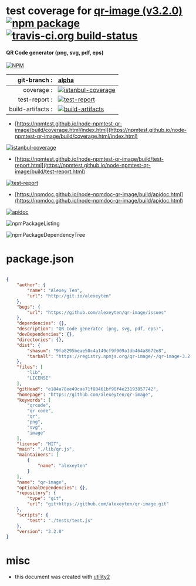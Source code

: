 # test coverage for  [qr-image (v3.2.0)](https://github.com/alexeyten/qr-image)  [![npm package](https://img.shields.io/npm/v/npmtest-qr-image.svg?style=flat-square)](https://www.npmjs.org/package/npmtest-qr-image) [![travis-ci.org build-status](https://api.travis-ci.org/npmtest/node-npmtest-qr-image.svg)](https://travis-ci.org/npmtest/node-npmtest-qr-image)
#### QR Code generator (png, svg, pdf, eps)

[![NPM](https://nodei.co/npm/qr-image.png?downloads=true&downloadRank=true&stars=true)](https://www.npmjs.com/package/qr-image)

| git-branch : | [alpha](https://github.com/npmtest/node-npmtest-qr-image/tree/alpha)|
|--:|:--|
| coverage : | [![istanbul-coverage](https://npmtest.github.io/node-npmtest-qr-image/build/coverage.badge.svg)](https://npmtest.github.io/node-npmtest-qr-image/build/coverage.html/index.html)|
| test-report : | [![test-report](https://npmtest.github.io/node-npmtest-qr-image/build/test-report.badge.svg)](https://npmtest.github.io/node-npmtest-qr-image/build/test-report.html)|
| build-artifacts : | [![build-artifacts](https://npmtest.github.io/node-npmtest-qr-image/glyphicons_144_folder_open.png)](https://github.com/npmtest/node-npmtest-qr-image/tree/gh-pages/build)|

- [https://npmtest.github.io/node-npmtest-qr-image/build/coverage.html/index.html](https://npmtest.github.io/node-npmtest-qr-image/build/coverage.html/index.html)

[![istanbul-coverage](https://npmtest.github.io/node-npmtest-qr-image/build/screenCapture.buildCi.browser.%252Ftmp%252Fbuild%252Fcoverage.lib.html.png)](https://npmtest.github.io/node-npmtest-qr-image/build/coverage.html/index.html)

- [https://npmtest.github.io/node-npmtest-qr-image/build/test-report.html](https://npmtest.github.io/node-npmtest-qr-image/build/test-report.html)

[![test-report](https://npmtest.github.io/node-npmtest-qr-image/build/screenCapture.buildCi.browser.%252Ftmp%252Fbuild%252Ftest-report.html.png)](https://npmtest.github.io/node-npmtest-qr-image/build/test-report.html)

- [https://npmdoc.github.io/node-npmdoc-qr-image/build/apidoc.html](https://npmdoc.github.io/node-npmdoc-qr-image/build/apidoc.html)

[![apidoc](https://npmdoc.github.io/node-npmdoc-qr-image/build/screenCapture.buildCi.browser.%252Ftmp%252Fbuild%252Fapidoc.html.png)](https://npmdoc.github.io/node-npmdoc-qr-image/build/apidoc.html)

![npmPackageListing](https://npmtest.github.io/node-npmtest-qr-image/build/screenCapture.npmPackageListing.svg)

![npmPackageDependencyTree](https://npmtest.github.io/node-npmtest-qr-image/build/screenCapture.npmPackageDependencyTree.svg)



# package.json

```json

{
    "author": {
        "name": "Alexey Ten",
        "url": "http://git.io/alexeyten"
    },
    "bugs": {
        "url": "https://github.com/alexeyten/qr-image/issues"
    },
    "dependencies": {},
    "description": "QR Code generator (png, svg, pdf, eps)",
    "devDependencies": {},
    "directories": {},
    "dist": {
        "shasum": "9fa8295beae50c4a149cf9f909a1db464a8672e8",
        "tarball": "https://registry.npmjs.org/qr-image/-/qr-image-3.2.0.tgz"
    },
    "files": [
        "lib",
        "LICENSE"
    ],
    "gitHead": "e184a78ee49cae71f88461bf90f4e23193857742",
    "homepage": "https://github.com/alexeyten/qr-image",
    "keywords": [
        "qrcode",
        "qr code",
        "qr",
        "png",
        "svg",
        "image"
    ],
    "license": "MIT",
    "main": "./lib/qr.js",
    "maintainers": [
        {
            "name": "alexeyten"
        }
    ],
    "name": "qr-image",
    "optionalDependencies": {},
    "repository": {
        "type": "git",
        "url": "git+https://github.com/alexeyten/qr-image.git"
    },
    "scripts": {
        "test": "./tests/test.js"
    },
    "version": "3.2.0"
}
```



# misc
- this document was created with [utility2](https://github.com/kaizhu256/node-utility2)
